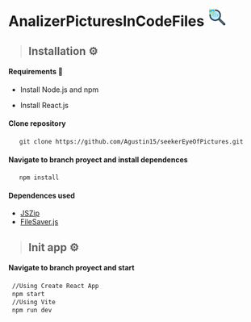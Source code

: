 # AnalizerPicturesInCodeFiles <img src="/src/assets/images/iconSearching.png" width="35px">

 >## Installation ⚙
   #### Requirements 📝
   - Install Node.js and npm
   
   - Install React.js
   #### Clone repository
       git clone https://github.com/Agustin15/seekerEyeOfPictures.git
   
   #### Navigate to branch proyect and install dependences
       npm install

   #### Dependences used 
   - [JSZip](https://stuk.github.io/jszip/) 
   - [FileSaver.js](https://github.com/eligrey/FileSaver.js) 

 >## Init app ⚙
   #### Navigate to branch proyect and start 
   
     //Using Create React App
     npm start
     //Using Vite
     npm run dev

